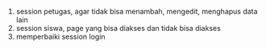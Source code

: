 <!-- Jika di dalam folder ini tidak terdapat index, jangan tampilkan isi foldernya, dan block aksesnya -->

1. session petugas, agar tidak bisa menambah, mengedit, menghapus data lain
2. session siswa, page yang bisa diakses dan tidak bisa diakses
3. memperbaiki session login
